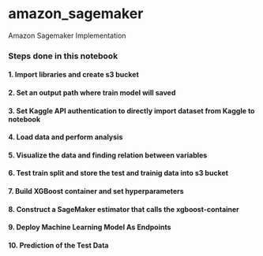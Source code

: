 # amazon_sagemaker
Amazon Sagemaker Implementation

### Steps done in this notebook
#### 1. Import libraries and create s3 bucket
#### 2. Set an output path where train model will saved
#### 3. Set Kaggle API authentication to directly import dataset from Kaggle to notebook
#### 4. Load data and perform analysis 
#### 5. Visualize the data and finding relation between variables
#### 6. Test train split and store the test and trainig data into s3 bucket
#### 7. Build XGBoost container and set hyperparameters
#### 8. Construct a SageMaker estimator that calls the xgboost-container
#### 9. Deploy Machine Learning Model As Endpoints
#### 10. Prediction of the Test Data 
